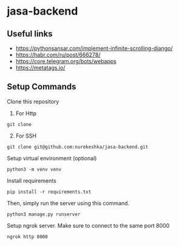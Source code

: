 # jasa-backend
 
## Useful links
- https://pythonsansar.com/implement-infinite-scrolling-django/
- https://habr.com/ru/post/666278/
- https://core.telegram.org/bots/webapps
- https://metatags.io/

## Setup Commands
Clone this repository
1. For Http
```
git clone 
```
2. For SSH
```
git clone git@github.com:nurekeshka/jasa-backend.git
```

Setup virtual environment (optional)
```
python3 -m venv venv
```

Install requirements
```
pip install -r requirements.txt
```

Then, simply run the server using this command.
```
python3 manage.py runserver
```

Setup ngrok server. Make sure to connect to the same port 8000
```
ngrok http 8000
```
